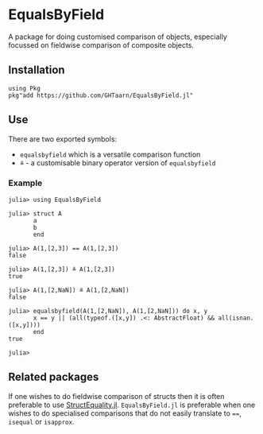 # EqualsByField

A package for doing customised comparison of objects, especially focussed on
fieldwise comparison of composite objects.

## Installation

```
using Pkg
pkg"add https://github.com/GHTaarn/EqualsByField.jl"
```

## Use

There are two exported symbols:
 - `equalsbyfield` which is a versatile comparison function
 - `≗` - a customisable binary operator version of `equalsbyfield`

### Example

```julia-repl
julia> using EqualsByField

julia> struct A
       a
       b
       end

julia> A(1,[2,3]) == A(1,[2,3])
false

julia> A(1,[2,3]) ≗ A(1,[2,3])
true

julia> A(1,[2,NaN]) ≗ A(1,[2,NaN])
false

julia> equalsbyfield(A(1,[2,NaN]), A(1,[2,NaN])) do x, y
       x == y || (all(typeof.([x,y]) .<: AbstractFloat) && all(isnan.([x,y])))
       end
true

julia> 
```

## Related packages

If one wishes to do fieldwise comparison of structs then it is often preferable
to use [StructEquality.jl](https://github.com/jolin-io/StructEquality.jl).
`EqualsByField.jl` is preferable when one wishes to do specialised comparisons
that do not easily translate to `==`, `isequal` or `isapprox`.

